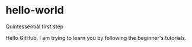 # hello-world
Quintessential first step

Hello GitHub, I am trying to learn you by following the beginner's tutorials.
